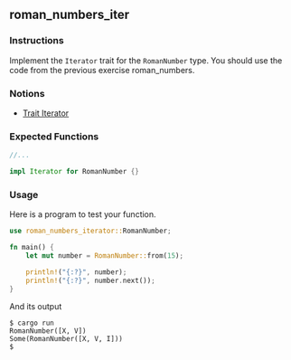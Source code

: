 ## roman_numbers_iter

### Instructions

Implement the `Iterator` trait for the `RomanNumber` type. You should use the code from the previous exercise roman_numbers.

### Notions

- [Trait Iterator](https://doc.rust-lang.org/std/iter/trait.Iterator.html)

### Expected Functions

```rust
//...

impl Iterator for RomanNumber {}
```

### Usage

Here is a program to test your function.

```rust
use roman_numbers_iterator::RomanNumber;

fn main() {
	let mut number = RomanNumber::from(15);

	println!("{:?}", number);
	println!("{:?}", number.next());
}
```

And its output

```console
$ cargo run
RomanNumber([X, V])
Some(RomanNumber([X, V, I]))
$
```
